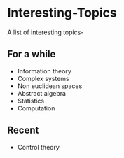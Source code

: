 # Interesting-Topics
A list of interesting topics-

## For a while
- Information theory
- Complex systems
- Non euclidean spaces
- Abstract algebra
- Statistics
- Computation

## Recent
- Control theory 

